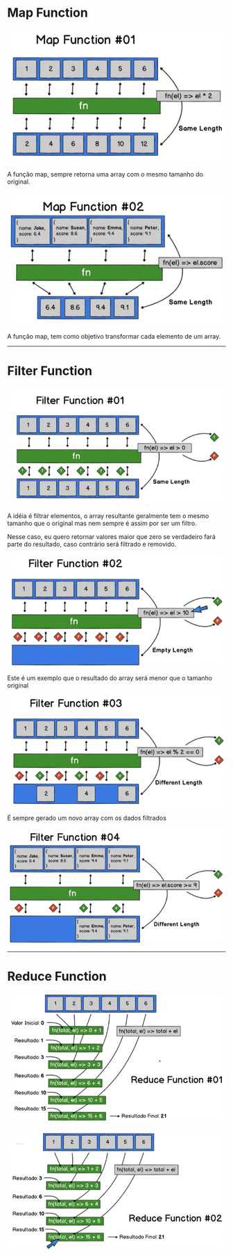 # Map Function

![map-function-1](/assets/map-function-1.png)

A função map, sempre retorna uma array com o mesmo tamanho do original.

![map-function-2](/assets/map-function-2.png)

A função map, tem como objetivo transformar cada elemento de um array.

----

# Filter Function

![filter-function-1](/assets/filter-function-1.png)

A idéia é filtrar elementos, o array resultante geralmente tem o mesmo tamanho que o original mas nem sempre é assim por ser um filtro.

Nesse caso, eu quero retornar valores maior que zero se verdadeiro fará parte do resultado, caso contrário será filtrado e removido.

![filter-function-2](/assets/filter-function-2.png)

Este é um exemplo que o resultado do array será menor que o tamanho original

![filter-function-3](/assets/filter-function-3.png)

É sempre gerado um novo array com os dados filtrados

![filter-function-4](/assets/filter-function-4.png)

---

# Reduce Function

![reduce-function-1](/assets/reduce-function-1.png)

![reduce-function-2](/assets/reduce-function-2.png)
